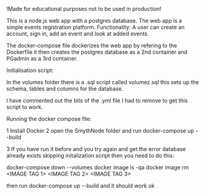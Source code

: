 !Made for educational purposes not to be used in production!

This is a node.js web app with a postgres database. The web app is a simple events registration platform.
Functionality: A user can create an account, sign in, add an event and look at added events. 

The docker-compose file dockerizes the web app by refering to the Dockerfile it then creates the postgres database as a 2nd
container and PGadmin as a 3rd container.

Initialisation script:

In the volumes folder there is a .sql script called volumez.sql this sets up the schema, tables and columns for the database. 

I have commented out the bits of the .yml file I had to remove to get this script to work. 

Running the docker compose file:

1 Install Docker
2 open the SmythNode folder and run docker-compose up --build

3 If you have run it before and you try again and get the error database already exists skipping initalization script 
then you need to do this:

docker-compose down --volumes
docker image ls -qa
docker image rm <IMAGE TAG 1> <IMAGE TAG 2> <IMAGE TAG 3>

then run docker-compose up --build
and it should work ok
 

